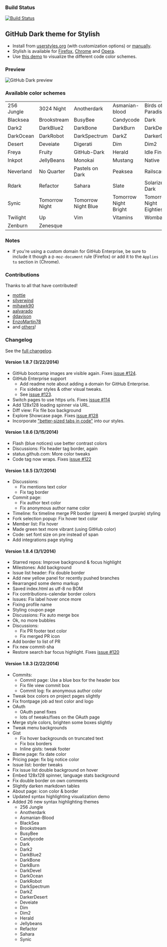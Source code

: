 ### Build Status
[![Build Status](https://secure.travis-ci.org/StylishThemes/GitHub-Dark.png)](http://travis-ci.org/StylishThemes/GitHub-Dark)


## GitHub Dark theme for Stylish
- Install from [userstyles.org](http://userstyles.org/styles/37035) (with customization options) or [manually](https://raw.github.com/StylishThemes/GitHub-Dark/master/github-dark.css).
- Stylish is available for [Firefox](https://addons.mozilla.org/en-US/firefox/addon/2108/), [Chrome](https://chrome.google.com/extensions/detail/fjnbnpbmkenffdnngjfgmeleoegfcffe) and [Opera](https://addons.opera.com/en/extensions/details/stylish-for-opera/).
- Use [this demo](http://StylishThemes.github.io/GitHub-Dark/) to visualize the different code color schemes.

### Preview
![GitHub Dark preview](http://i.imgur.com/MsrHuFh.png)

### Available color schemes

|   |   |   |   |   |
| --- | --- | --- | --- | --- |
| 256 Jungle | 3024 Night | Anotherdark | Asmanian-blood | Birds of Paradise |
| Blacksea | Brookstream | BusyBee | Candycode | Dark |
| Dark2 | DarkBlue2 | DarkBone | DarkBurn | DarkDevel |
| DarkOcean | DarkRobot | DarkSpectrum | DarkZ | DarkerDesert |
| Desert | Deveiate | Digerati | Dim | Dim2 |
| Freya | Fruity | GitHub-Dark | Herald | Idle Fingers |
| Inkpot | JellyBeans | Monokai | Mustang | Native |
| Neverland | No Quarter | Pastels on Dark | Peaksea | Railscasts |
| Rdark | Refactor | Sahara | Slate | Solarized Dark |
| Synic | Tomorrow Night | Tomorrow Night Blue | Tomorrow Night Bright | Tomorrow Night Eighties |
| Twilight | Up | Vim | Vitamins | Wombat |
| Zenburn | Zenesque |  |  |  |

### Notes

* If you're using a custom domain for GitHub Enterprise, be sure to include it though a `@-moz-document` rule (Firefox) or add it to the `Applies to` section in (Chrome).

### Contributions

Thanks to all that have contributed!

* [mottie](http://github.com/mottie)
* [silverwind](http://github.com/silverwind)
* [mihawk90](http://github.com/mihawk90)
* [aalvarado](http://github.com/aalvarado)
* [ddavison](http://github.com/ddavison)
* [EnzoMartin78](https://github.com/EnzoMartin78)
* and [others](https://github.com/StylishThemes/GitHub-Dark/graphs/contributors)!

### Changelog

See the [full changelog](https://github.com/StylishThemes/GitHub-Dark/wiki).

#### Version 1.8.7 (3/22/2014)

* GitHub bootcamp images are visible again. Fixes [issue #124](https://github.com/StylishThemes/GitHub-Dark/issues/124).
* GitHub Enterprise support
  * Add readme note about adding a domain for GitHub Enterprise.
  * Fix sidebar styles & other visual tweaks.
  * See [issue #123](https://github.com/StylishThemes/GitHub-Dark/issues/123).
* Switch pages to use https urls. Fixes [issue #114](https://github.com/StylishThemes/GitHub-Dark/issues/114)
* Add 128x128 loading spinner via URL.
* Diff view: Fix file box background
* Explore Showcase page. Fixes [issue #128](https://github.com/StylishThemes/GitHub-Dark/issues/128)
* Incorporate ["better-sized tabs in code"](http://userstyles.org/styles/70979/github-better-sized-tabs-in-code) into our styles.

#### Version 1.8.6 (3/15/2014)

* Flash (blue notices) use better contrast colors
* Discussions: FIx header tag border, again
* status.github.com: More color tweaks
* Code tag now wraps. Fixes [issue #122](https://github.com/StylishThemes/GitHub-Dark/issues/122)

#### Version 1.8.5 (3/7/2014)

* Discussions:
  * Fix mentions text color
  * Fix tag border
* Commit page:
  * Fix author text color
  * Fix anonymous author name color
* Timeline: fix timeline merge PR border (green) &amp; merged (purple) styling
* Fork selection popup: Fix hover text color
* Member list: Fix hover
* Made green text more vibrant (using GitHub color)
* Code: set font size on pre instead of span
* Add integrations page styling

#### Version 1.8.4 (3/1/2014)

* Starred repos: Improve background &amp; focus highlight
* Milestones: Add background
* Issue list header: Fix double border
* Add new yellow panel for recently pushed branches
* Rearranged some demo markup
* Saved index.html as utf-8 no BOM
* Fix contributions-calendar border colors
* Issues: Fix label hover once more
* Fixing profile name
* Styling coupon page
* Discussions: Fix auto merge box
* Ok, no more bubbles
* Discussions:
  * Fix PR footer text color
  * Fix merged PR icon
* Add border to list of PR
* Fix new commit-sha
* Restore search bar focus highlight. Fixes [issue #120](https://github.com/StylishThemes/GitHub-Dark/issues/120)

#### Version 1.8.3 (2/22/2014)

* Commits:
  * Commit page: Use a blue box for the header box
  * Fix file view commit box
  * Commit log: fix anonymous author color
* Tweak box colors on project pages slightly
* Fix frontpage job ad text color and logo
* OAuth
  * OAuth panel fixes
  * lots of tweaks/fixes on the OAuth page
* Merge style colors, brighten some boxes slightly
* Tweak menu backgrounds
* Gist
  * Fix hover backgrounds on truncated text
  * Fix box borders
  * Inline gists: tweak footer
* Blame page: fix date color
* Pricing page: fix big notice color
* Issue list: border tweaks
* Fix issue list double background on hover
* Embed 128x128 spinner, language stats background
* Fix double border on own comments
* Slightly darken markdown tables
* About page: icon color & border
* Updated syntax highlighting visualization demo
* Added 26 new syntax highlighting themes
  * 256 Jungle
  * Anotherdark
  * Asmanian-Blood
  * BlackSea
  * Brookstream
  * BusyBee
  * Candycode
  * Dark
  * Dark2
  * DarkBlue2
  * DarkBone
  * DarkBurn
  * DarkDevel
  * DarkOcean
  * DarkRobot
  * DarkSpectrum
  * DarkZ
  * DarkerDesert
  * Deveiate
  * Dim
  * Dim2
  * Herald
  * Jellybeans
  * Refactor
  * Sahara
  * Synic
